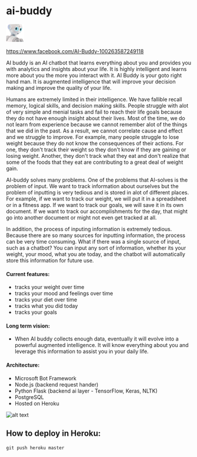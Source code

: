 # ai-buddy
<img src="ai-buddy.jpg" height="48" width="48">

https://www.facebook.com/AI-Buddy-100263587249118

AI buddy is an AI chatbot that learns everything about you and provides you with analytics and insights about your life.  It is highly intelligent and learns more about you the more you interact with it.  AI Buddy is your goto right hand man.  It is augmented intelligence that will improve your decision making and improve the quality of your life.

Humans are extremely limited in their intelligence.  We have fallible recall memory, logical skills, and decision making skills.  People struggle with alot of very simple and menial tasks and fail to reach their life goals because they do not have enough insight about their lives.  Most of the time, we do not learn from experience because we cannot remember alot of the things that we did in the past.  As a result, we cannot correlate cause and effect and we struggle to improve.  For example, many people struggle to lose weight because they do not know the consequences of their actions.  For one, they don't track their weight so they don't know if they are gaining or losing weight.  Another, they don't track what they eat and don't realize that some of the foods that they eat are contributing to a great deal of weight gain. 

AI-buddy solves many problems.  One of the problems that AI-solves is the problem of input.  We want to track information about ourselves but the problem of inputting is very tedious and is stored in alot of different places.   For example, if we want to track our weight, we will put it in a spreadsheet or in a fitness app.  If we want to track our goals, we will save it in its own document.  If we want to track our accomplishments for the day, that might go into another document or might not even get tracked at all.  

In addition, the process of inputing information is extremely tedious.  Because there are so many sources for inputting information, the process can be very time consuming.  What if there was a single source of input, such as a chatbot?  You can input any sort of information, whether its your weight, your mood, what you ate today, and the chatbot will automatically store this information for future use. 

#### Current features:
- tracks your weight over time
- tracks your mood and feelings over time
- tracks your diet over time
- tracks what you did today
- tracks your goals

#### Long term vision:
- When AI buddy collects enough data, eventually it will evolve into a powerful augmented intelligence.   It will know everything about you and leverage this information to assist you in your daily life.  

#### Architecture:
- Microsoft Bot Framework
- Node.js (backend request hander)
- Python Flask (backend ai layer - TensorFlow, Keras, NLTK)
- PostgreSQL
- Hosted on Heroku


![alt text](https://cdn-images-1.medium.com/max/800/1*v32n0te309HpnaxCELaKhg.png)

 
 
 
 
 
 ## How to deploy in Heroku:
 ```git push heroku master```
 
